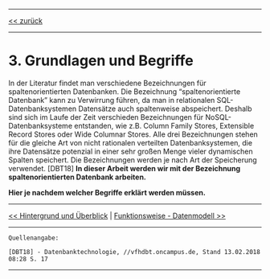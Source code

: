 ***

[<< zurück](02_toc.md)

***

# 3. Grundlagen und Begriffe

In der Literatur findet man verschiedene Bezeichnungen für spaltenorientierten Datenbanken. Die Bezeichnung “spaltenorientierte Datenbank” kann zu Verwirrung führen, da man in relationalen SQL-Datenbanksystemen Datensätze auch spaltenweise abspeichert. Deshalb sind sich im Laufe der Zeit verschieden Bezeichnungen für NoSQL-Datenbanksysteme entstanden, wie z.B. Column Family Stores, Extensible Record Stores oder Wide Columnar Stores. Alle drei Bezeichnungen stehen für die gleiche Art von nicht rationalen verteilten Datenbanksystemen, die ihre Datensätze potenzial in einer sehr großen Menge vieler dynamischen Spalten speichert. Die Bezeichnungen werden je nach Art der Speicherung verwendet. [DBT18]  **In dieser Arbeit werden wir mit der Bezeichnung spaltenorientierten Datenbank arbeiten.**

**Hier je nachdem welcher Begriffe erklärt werden müssen.**



***

[<< Hintergrund und Überblick](04_history.md) | [Funktionsweise - Datenmodell >>](06-1_data_model.md)

***

```
Quellenangabe:

[DBT18] - Datenbanktechnologie, //vfhdbt.oncampus.de, Stand 13.02.2018 08:28 S. 17

```

***